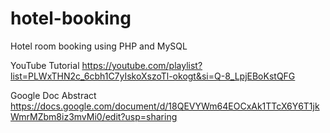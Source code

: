# hotel-booking
Hotel room booking using PHP and MySQL

YouTube Tutorial
https://youtube.com/playlist?list=PLWxTHN2c_6cbh1C7yIskoXszoTl-okogt&si=Q-8_LpjEBoKstQFG

Google Doc Abstract
https://docs.google.com/document/d/18QEVYWm64EOCxAk1TTcX6Y6T1jkWmrMZbm8iz3mvMi0/edit?usp=sharing